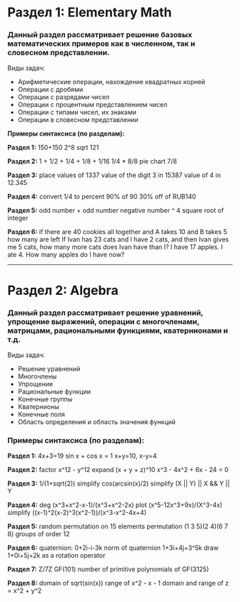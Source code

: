 # Раздел 1: Elementary Math

### Данный раздел рассматривает решение базовых математических примеров как в численном, так и словесном представлении.

Виды задач:
- Арифметические операции, нахождение квадратных корней
- Операции с дробями
- Операции с разрядами чисел
- Операции с процентным представлением чисел
- Операции с типами чисел, их знаками
- Операции в словесном представлении

**Примеры синтаксиса (по разделам):**

**Раздел 1:**
150+150
2^8
sqrt 121

**Раздел 2:**
1 + 1/2 + 1/4 + 1/8 + 1/16
1/4 * 8/8
pie chart 7/8

**Раздел 3:**
place values of 1337
value of the digit 3 in 15387
value of 4 in 12.345

**Раздел 4:**
convert 1/4 to percent
90% of 90
30% off of RUB140

**Раздел 5:**
odd number + odd number
negative number ^ 4
square root of integer

**Раздел 6:**
if there are 40 cookies all together and A takes 10 and B takes 5 how many are left
If Ivan has 23 cats and I have 2 cats, and then Ivan gives me 5 cats, how many more cats does Ivan have than I?
I have 17 apples. I ate 4. How many apples do I have now?

-----

# Раздел 2: Algebra

### Данный раздел рассматривает решение уравнений, упрощение выражений, операции с многочленами, матрицами, рациональными функциями, кватернионами и т.д.

Виды задач:
- Решение уравнений
- Многочлены
- Упрощение
- Рациональные функции
- Конечные группы
- Кватернионы
- Конечные поля
- Область определения и область значения функций

### Примеры синтаксиса (по разделам):

**Раздел 1:** 
4x+3=19
sin x + cos x = 1
x+y=10, x-y=4

**Раздел 2:**
factor x^12 - y^12
expand (x + y + z)^10
x^3 - 4x^2 + 6x - 24 = 0

**Раздел 3:**
1/(1+sqrt(2))
simplify cos(arcsin(x)/2)
simplify (X || Y) || X && Y || Y

**Раздел 4:**
deg (x^3+x^2-x-1)/(x^3+x^2-2x)
plot (x^5-12x^3+9x)/(X^3-4x)
simplify ((x-1)^2(x-2)^3(x^2-1))/(x^3-x^2-4x+4)

**Раздел 5:**
random permutation on 15 elements
permutation (1 3 5)(2 4)(6 7 8)
groups of order 12

**Раздел 6:**
quaternion: 0+2i-i-3k
norm of quaternion 1+3i+4j+3^5k
draw 1+0i+5j+2k as a rotation operator

**Раздел 7:**
Z/7Z
GF(101)
number of primitive polynomials of GF(3125)

**Раздел 8:**
domain of sqrt(sin(x))
range of x^2 - x - 1
domain and range of z = x^2 + y^2

